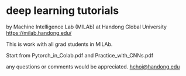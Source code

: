 # deep learning tutorials 
by Machine Intelligence Lab (MILAb) at Handong Global University
https://milab.handong.edu/

This is work with all grad students in MILAb. 

Start from Pytorch_in_Colab.pdf and Practice_with_CNNs.pdf 

any questions or comments would be appreciated. hchoi@handong.edu 
